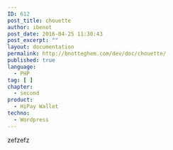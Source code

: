 ```yaml
---
ID: 612
post_title: chouette
author: ibenot
post_date: 2016-04-25 11:30:43
post_excerpt: ""
layout: documentation
permalink: http://bnotteghem.com/dev/doc/chouette/
published: true
language:
  - PHP
tag: [ ]
chapter:
  - second
product:
  - HiPay Wallet
techno:
  - Wordpress
---
```

zefzefz